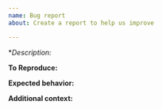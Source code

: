 ```yaml
---
name: Bug report
about: Create a report to help us improve

---
```


**Description:*
<!-- A clear and concise description of what the bug is -->

**To Reproduce:**
<!-- Steps to reproduce the behavior -->

**Expected behavior:**
<!-- A clear and concise description of what you expected to happen. -->

**Additional context:**
<!-- Add any other context about the problem here. -->
